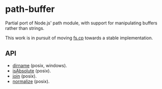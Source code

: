 # path-buffer

Partial port of Node.js' path module, with support for manipulating buffers
rather than strings.

This work is in pursuit of moving [fs.cp](https://github.com/nodejs/node/pull/39372)
towards a stable implementation.

## API

* [dirname](https://nodejs.org/api/path.html#path_path_dirname_path) (posix, windows).
* [isAbsolute](https://nodejs.org/api/path.html#path_path_isabsolute_path) (posix).
* [join](https://nodejs.org/api/path.html#path_path_join_paths) (posix).
* [normalize](https://nodejs.org/api/path.html#path_path_normalize_path) (posix).
